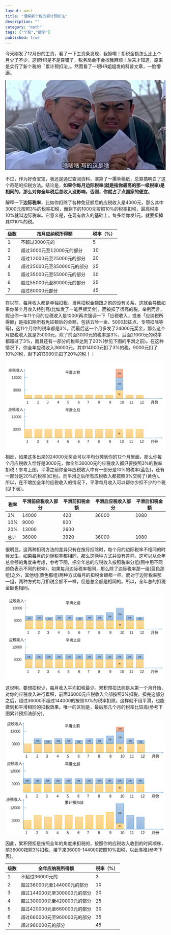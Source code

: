 ```yaml
---
layout: post
title: "理解新个税的累计预扣法"
description: ""
category: "math"
tags: ["个税","数学"]
published: true
---
```


今天刚发了12月份的工资，看了一下工资条发现，我擦嘞！扣税金额怎么比上个月少了不少，这帮HR是不是算错了，税务局会不会找我麻烦！后来才知道，原来是实行了新个税的「累计预扣法」。然而看了一眼HR姐姐发的科普文章，一脸懵逼。

![啥啥啥](/assets/images/sha-sha-sha.jpg)

不过，作为好奇宝宝，我还是通过查阅资料，演算了一摞草稿纸，总算搞明白了这个奇葩的扣税方法。结论是，**如果你每月边际税率(就是指你最高的那一级税率)是相同的，那么对你全年税后总收入没影响，否则，你就占了点国家的便宜**。

解释一下**边际税率**，比如你扣除了各种免征额后的应税收入是4000元，那么其中3000元按照3%的税率扣税，而剩下的1000元按照10%的税率扣税，最高税率10%就叫边际税率。它意义是，在现有收入的基础上，每多给你发1元，就要扣掉其中10%的税。

| 级数 | 按月应纳税所得额     | 税率（%） |
| ---- | ---------------------------- | --------- |
| 1    | 不超过3000元的         | 5         |
| 2    | 超过3000元至12000元的部分 | 10        |
| 3    | 超过12000元至25000元的部分 | 20        |
| 4    | 超过25000元至350000元的部分 | 25        |
| 5    | 超过35000元至55000元的部分     | 30        |
| 6    | 超过55000元至80000元的部分     | 35        |
| 7    | 超过80000元部分               | 45        |

在以前，每月收入都是单独扣税，当月扣税金额跟之前的没有关系，这就会导致如果你某个月收入特别高(比如发了一笔巨额奖金)，而被扣了很高的税。举例而言，假设你一年11个月的应税收入是1000(再次强调一下「应税收入」或者「应纳税所得额」是指扣除所有免征额后的金额，包括五险一金、5000起征点、专项扣除等等)，这11个月你的税率都是3%。而最后这一个月多发了24000元奖金，那么这个月应税收入就是25000元，除了前面3000元的税率是3%，后面21000元的税率都超过了3%，而且还有一部分的税率达到了20%(参见下图的平滑之前)。在这种情况下，你全年应税收入36000元，其中14000元扣了3%的税，9000元扣了10%的税，剩下的13000元扣了20%的税！！

![平滑前后](/assets/images/tax-compare.png)

相反，如果这多出来的24000元奖金可以平均分摊到你的12个月里面，那么你每个月应税收入恰好是3000元，你全年36000元的应税收入都只要按照3%的税率扣税！参考上图，平滑之前你全年应税收入中有一部分是10%的税率(蓝色)，还有一部分是20%的税率(红色)。而平滑之后所有应税收入都按照3%交税了(黄色)。所以，在不增加全年的应税收入的情况下，平滑每月收入可以帮你少扣不少的个税(见下表)。

| 税率 | 平滑前应税收入部分 | 平滑前扣税金额 | 平滑后应税收入部分 | 平滑后扣税金额 |
| ---- | ------------------ | -------------- | ------------------ | -------------- |
| 3%   | 14000              | 420            | 36000              | 1080           |
| 10%  | 9000               | 900            |                    |                |
| 20%  | 13000              | 2600           |                    |                |
| 总计 | 36000              | 3920           | 36000              | 1080           |

很明显，这两种扣税方法的差异只有在按月扣除时，每个月的边际税率不相同的时候发生。如果每月的边际税率都相同，那么这两种方式并没有差异。这可以从全年总金额的角度来考虑，参考下图，把全年总的应税收入按照税率分组(图中用不同颜色表示不同的税率)，如果每月边际税率相同，那么除了边际税率那一组(蓝色那组)之外，其他组(黄色那组)两种方式每月的扣税金额都一样。而对于边际税率那一组，两种方式每月扣税金额不一样，但是总金额是相同的。所以，全年总的扣税金额也相同。

![平滑前后](/assets/images/tax-compare2.png)

这说明，要想扣税少，每月收入平均扣税最少。累积预扣法则是从第一个月开始，对你的应税收入进行累积，前面36000元应税收入全部按照3%扣税，扣完这部分之后，超过36000不超过144000的按照10%的税率扣除。这样就不用平滑，也能做到和平滑相同的扣税效果。唯一的区别是，最后那几个月的税率比较高(参考下图累计预扣法部分)。

![累计预扣法](/assets/images/cum-tax.png)

因此，累积预扣是按照全年的角度来扣税的，按照你的应税收入收到的时间顺序，前36000按照3%扣税，接下来36000-144000按照10%扣税，以此类推(参考下表)。

| 级数 | 全年应纳税所得额     | 税率（%） |
| ---- | ---------------------------- | --------- |
| 1    | 不超过36000元的         | 3         |
| 2    | 超过36000元至144000元的部分 | 10        |
| 3    | 超过144000元至300000元的部分 | 20        |
| 4    | 超过300000元至420000元的部分 | 25        |
| 5    | 超过420000元至660000元的部分 | 30        |
| 6    | 超过660000元至960000元的部分 | 35        |
| 7    | 超过960000元的部分     | 45        |
